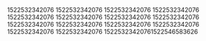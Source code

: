 1522532342076
1522532342076
1522532342076
1522532342076
1522532342076
1522532342076
1522532342076
1522532342076
1522532342076
1522532342076
1522532342076
1522532342076
1522532342076
1522532342076
15225323420761522546583626